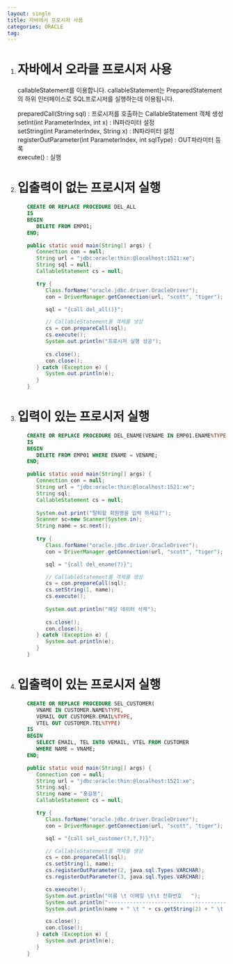 ```yaml
---
layout: single
title: 자바에서 프로시저 사용
categories: ORACLE
tag: 
---
```


1. # 자바에서 오라클 프로시저 사용
   callableStatement를 이용합니다. callableStatement는 PreparedStatement의 하위 인터페이스로 SQL프로시저를 실행하는데 이용됩니다.   

   preparedCall(String sql) : 프로시저를 호출하는 CallableStatement 객체 생성   
   setInt(int ParameterIndex, int x) : IN파라미터 설정   
   setString(int ParameterIndex, String x) : IN파라미터 설정   
   registerOutParameter(int ParameterIndex, int sqlType) : OUT파라미터 등록   
   execute() : 실행

1. # 입출력이 없는 프로시저 실행
   ```sql
      CREATE OR REPLACE PROCEDURE DEL_ALL
      IS
      BEGIN
         DELETE FROM EMP01;
      END;
   ```   

   ```java
      public static void main(String[] args) {
         Connection con = null;
         String url = "jdbc:oracle:thin:@localhost:1521:xe";
         String sql = null;
         CallableStatement cs = null;

         try {
            Class.forName("oracle.jdbc.driver.OracleDriver");
            con = DriverManager.getConnection(url, "scott", "tiger");

            sql = "{call del_all()}";

            // CallableStatement를 객체를 생성
            cs = con.prepareCall(sql);
            cs.execute();
            System.out.println("프로시저 실행 성공");
            
            cs.close();
            con.close();
         } catch (Exception e) {
            System.out.println(e);
         }
      }
   ```

1. # 입력이 있는 프로시저 실행
   ```sql
      CREATE OR REPLACE PROCEDURE DEL_ENAME(VENAME IN EMP01.ENAME%TYPE)
      IS
      BEGIN
         DELETE FROM EMP01 WHERE ENAME = VENAME;
      END;
   ```

   ```java
      public static void main(String[] args) {
         Connection con = null;
         String url = "jdbc:oracle:thin:@localhost:1521:xe";
         String sql;
         CallableStatement cs = null;
         
         System.out.print("탈퇴할 회원명을 입력 하세요?");
         Scanner sc=new Scanner(System.in);
         String name = sc.next();
         
         try {
            Class.forName("oracle.jdbc.driver.OracleDriver");
            con = DriverManager.getConnection(url, "scott", "tiger");

            sql = "{call del_ename(?)}";

            // CallableStatement를 객체를 생성
            cs = con.prepareCall(sql);
            cs.setString(1, name);
            cs.execute();
            
            System.out.println("해당 데이터 삭제");
            
            cs.close();
            con.close();
         } catch (Exception e) {
            System.out.println(e);
         }
      }
   ```

1. # 입출력이 있는 프로시저 실행
   ```SQL
      CREATE OR REPLACE PROCEDURE SEL_CUSTOMER(
         VNAME IN CUSTOMER.NAME%TYPE,
         VEMAIL OUT CUSTOMER.EMAIL%TYPE,
         VTEL OUT CUSTOMER.TEL%TYPE)
      IS
      BEGIN
         SELECT EMAIL, TEL INTO VEMAIL, VTEL FROM CUSTOMER
         WHERE NAME = VNAME;
      END;
   ```

   ```JAVA
      public static void main(String[] args) {
         Connection con = null;
         String url = "jdbc:oracle:thin:@localhost:1521:xe";
         String sql;
         String name = "홍길동";
         CallableStatement cs = null;

         try {
            Class.forName("oracle.jdbc.driver.OracleDriver");
            con = DriverManager.getConnection(url, "scott", "tiger");

            sql = "{call sel_customer(?,?,?)}";

            // CallableStatement를 객체를 생성
            cs = con.prepareCall(sql);
            cs.setString(1, name);
            cs.registerOutParameter(2, java.sql.Types.VARCHAR);
            cs.registerOutParameter(3, java.sql.Types.VARCHAR);

            cs.execute();
            System.out.println("이름 \t 이메일 \t\t 전화번호   ");
            System.out.println("-----------------------------------------------");
            System.out.println(name + " \t " + cs.getString(2) + " \t " + cs.getString(3));

            cs.close();
            con.close();
         } catch (Exception e) {
            System.out.println(e);
         }
      }
   ```